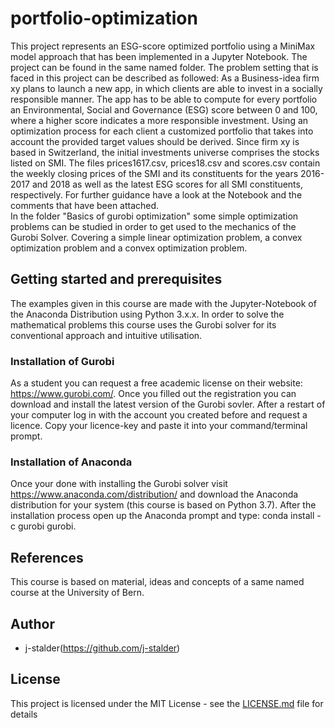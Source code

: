 # portfolio-optimization
This project represents an ESG-score optimized portfolio using a MiniMax model approach that has been implemented in a Jupyter Notebook. The project can be found in the same named folder.
The problem setting that is faced in this project can be described as followed:
As a Business-idea firm xy plans to launch a new app, in which clients are able to invest in a socially responsible manner. The app has to be able to compute for every portfolio an Environmental, Social and Governance (ESG) score between 0 and 100, where a higher score indicates a more responsible investment. Using an optimization process for each client a customized portfolio that takes into account the provided target values should be derived. Since firm xy is based in Switzerland, the initial investments universe comprises the stocks listed on SMI. The files prices1617.csv, prices18.csv and scores.csv contain the weekly closing prices of the SMI and its constituents for the years 2016-2017 and 2018 as well as the latest ESG scores for all SMI constituents, respectively.
For further guidance have a look at the Notebook and the comments that have been attached.  
In the folder "Basics of gurobi optimization" some simple optimization problems can be studied in order to get used to the mechanics of the Gurobi Solver. Covering a simple linear optimization problem, a convex optimization problem and a convex optimization problem.

## Getting started and prerequisites
The examples given in this course are made with the Jupyter-Notebook of the Anaconda Distribution using Python 3.x.x. In order to solve the mathematical problems this course uses the Gurobi solver for its conventional approach and intuitive utilisation.

### Installation of Gurobi
 As a student you can request a free academic license on their website: https://www.gurobi.com/. Once you filled out the registration you can download and install the latest version of the Gurobi sovler. After a restart of your computer log in with the account you created before and request a licence. Copy your licence-key and paste it into your command/terminal prompt.

### Installation of Anaconda
 Once your done with installing the Gurobi solver visit  https://www.anaconda.com/distribution/ and download the Anaconda distribution for your system (this course is based on Python 3.7). After the installation process open up the Anaconda prompt and type: conda install -c gurobi gurobi.    

## References
This course is based on material, ideas and concepts of a same named course at the University of Bern.

## Author
* j-stalder(https://github.com/j-stalder)

## License

This project is licensed under the MIT License - see the [LICENSE.md](LICENSE.md) file for details
